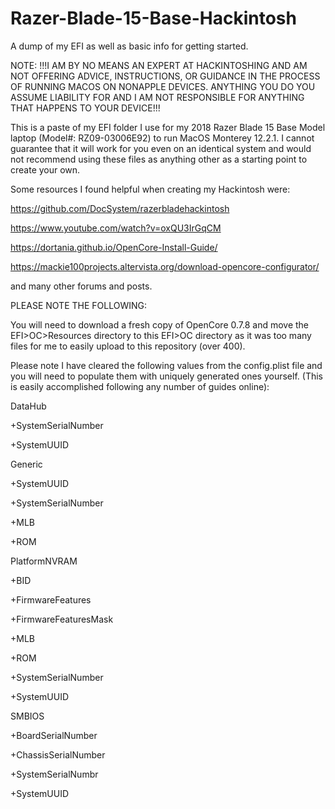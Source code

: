 # Razer-Blade-15-Base-Hackintosh
A dump of my EFI as well as basic info for getting started.

NOTE: !!!I AM BY NO MEANS AN EXPERT AT HACKINTOSHING AND AM NOT OFFERING ADVICE, INSTRUCTIONS, OR GUIDANCE IN THE PROCESS OF RUNNING MACOS ON NONAPPLE DEVICES. ANYTHING YOU DO YOU ASSUME LIABILITY FOR AND I AM NOT RESPONSIBLE FOR ANYTHING THAT HAPPENS TO YOUR DEVICE!!!

This is a paste of my EFI folder I use for my 2018 Razer Blade 15 Base Model laptop (Model#: RZ09-03006E92) to run MacOS Monterey 12.2.1. I cannot guarantee that it will work for you even on an identical system and would not recommend using these files as anything other as a starting point to create your own.

Some resources I found helpful when creating my Hackintosh were:

https://github.com/DocSystem/razerbladehackintosh

https://www.youtube.com/watch?v=oxQU3IrGqCM

https://dortania.github.io/OpenCore-Install-Guide/

https://mackie100projects.altervista.org/download-opencore-configurator/

and many other forums and posts.


PLEASE NOTE THE FOLLOWING:

You will need to download a fresh copy of OpenCore 0.7.8 and move the EFI>OC>Resources directory to this EFI>OC directory as it was too many files for me to easily upload to this repository (over 400).

Please note I have cleared the following values from the config.plist file and you will need to populate them with uniquely generated ones yourself. (This is easily accomplished following any number of guides online):

DataHub

+SystemSerialNumber

+SystemUUID

Generic

+SystemUUID

+SystemSerialNumber

+MLB

+ROM

PlatformNVRAM

+BID

+FirmwareFeatures

+FirmwareFeaturesMask

+MLB

+ROM

+SystemSerialNumber

+SystemUUID

SMBIOS

+BoardSerialNumber

+ChassisSerialNumber

+SystemSerialNumbr

+SystemUUID
